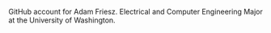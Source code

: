 GitHub account for Adam Friesz. Electrical and Computer Engineering Major at the University of Washington.
